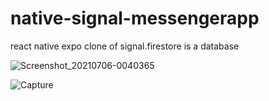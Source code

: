 # native-signal-messengerapp

react native expo clone of signal.firestore is a database

![Screenshot_20210706-0040365](https://user-images.githubusercontent.com/59948760/124883214-b95ca880-dfee-11eb-8376-b2b868e52df8.png)


![Capture](https://user-images.githubusercontent.com/59948760/124882705-48b58c00-dfee-11eb-9108-4a4a97d40522.JPG)


